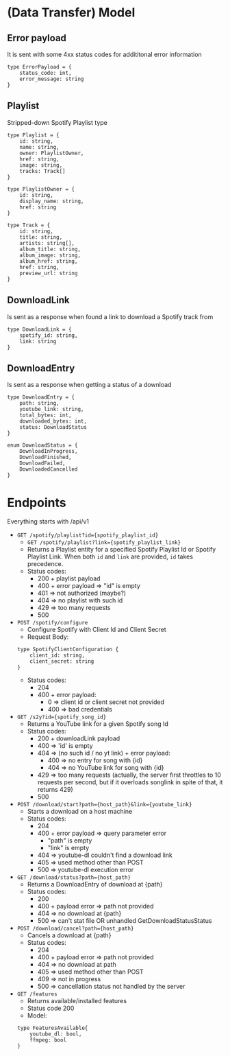 # (Data Transfer) Model
## Error payload
It is sent with some 4xx status codes for addititonal error information
```
type ErrorPayload = {
	status_code: int,
	error_message: string
}
```
## Playlist
Stripped-down Spotify Playlist type
```
type Playlist = {
	id: string,
	name: string,
	owner: PlaylistOwner,
	href: string,
	image: string,
	tracks: Track[]	
}

type PlaylistOwner = {
	id: string,
	display_name: string,
	href: string
}

type Track = {
	id: string,
	title: string,
	artists: string[],
	album_title: string,
	album_image: string,
	album_href: string,
	href: string,
	preview_url: string
}
```
## DownloadLink
Is sent as a response when found a link to download a Spotify track from
```
type DownloadLink = {
	spotify_id: string,
	link: string
}
```
## DownloadEntry
Is sent as a response when getting a status of a download
```
type DownloadEntry = {
	path: string,
	youtube_link: string,
	total_bytes: int,
	downloaded_bytes: int,
	status: DownloadStatus
}

enum DownloadStatus = {
	DownloadInProgress,
	DownloadFinished,
	DownloadFailed,
	DownloadedCancelled
}
```
# Endpoints
Everything starts with /api/v1
- `GET /spotify/playlist?id={spotify_playlist_id}`
	- `GET /spotify/playlist?link={spotify_playlist_link}`
	- Returns a Playlist entity for a specified Spotify Playlist Id or Spotify Playlist Link. When both `id` and `link` are provided, `id` takes precedence.
	- Status codes:
		- 200 + playlist payload
		- 400 + error payload => "id" is empty
		- 401 => not authorized (maybe?)
		- 404 => no playlist with such id
		- 429 => too many requests
		- 500
- `POST /spotify/configure`
	- Configure Spotify with Client Id and Client Secret
	- Request Body:
	```
	type SpotifyClientConfiguration {
		client_id: string,
		client_secret: string
	}
	```
	- Status codes:
		- 204
		- 400 + error payload:
			- 0 => client id or client secret not provided
			- 400 => bad credentials
- `GET /s2y?id={spotify_song_id}`
	- Returns a YouTube link for a given Spotify song Id
	- Status codes:
		- 200 + downloadLink payload
		- 400 => 'id' is empty
		- 404 => (no such id / no yt link) + error payload:
			- 400 => no entry for song with {id}
			- 404 => no YouTube link for song with {id}
		- 429 => too many requests (actually, the server first throttles to 10 requests per second, but if it overloads songlink in spite of that, it returns 429)
		- 500
- `POST /download/start?path={host_path}&link={youtube_link}`
	- Starts a download on a host machine
	- Status codes:
		- 204
		- 400 + error payload => query parameter error
			- "path" is empty
			- "link" is empty
		- 404 => youtube-dl couldn't find a download link
		- 405 => used method other than POST
		- 500 => youtube-dl execution error
- `GET /download/status?path={host_path}`
	- Returns a DownloadEntry of download at {path}
	- Status codes:
		- 200
		- 400 + payload error => path not provided
		- 404 => no download at {path}
		- 500 => can't stat file OR unhandled GetDownloadStatusStatus
- `POST /download/cancel?path={host_path}`
	- Cancels a download at {path}
	- Status codes:
		- 204
		- 400 + payload error => path not provided
		- 404 => no download at path
		- 405 => used method other than POST
		- 409 => not in progress
		- 500 => cancellation status not handled by the server
- `GET /features`
	- Returns available/installed features
	- Status code 200
	- Model:
	```
	type FeaturesAvailable{
		youtube_dl: bool,
		ffmpeg: bool
	}
	```